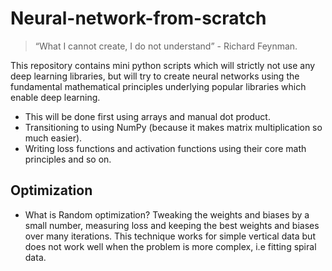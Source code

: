 # Neural-network-from-scratch

> “What I cannot create, I do not understand” - Richard Feynman.

This repository contains mini python scripts which will strictly not use any deep learning libraries, but will try to create neural networks using the fundamental mathematical principles underlying popular libraries which enable deep learning. 
- This will be done first using arrays and manual dot product.
- Transitioning to using NumPy (because it makes matrix multiplication so much easier).
- Writing loss functions and activation functions using their core math principles and so on.

## Optimization

- What is Random optimization? Tweaking the weights and biases by a small number, measuring loss and keeping the best weights and biases over many iterations. This technique works for simple vertical data but does not work well when the problem is more complex, i.e fitting spiral data.
